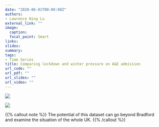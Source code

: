```yaml
---
date: "2020-06-01T00:00:00Z"
authors: 
- Lawrence Ning Lu
external_link: ""
image:
  caption: 
  focal_point: Smart
links:
slides:
summary:
tags:
- Time Series
title: Comparing lockdown and winter pressure on A&E admission
url_code: ""
url_pdf: ""
url_slides: ""
url_video: ""
---
```


![](plot1.png)

![](plot2.png)

{{% callout note %}}
The potential of this dataset can go beyond Bradford and examine the situation of the whole UK.
{{% /callout %}}